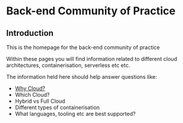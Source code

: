 # Back-end Community of Practice

## Introduction
This is the homepage for the back-end community of practice

Within these pages you will find information related to different cloud architectures,
containerisation, serverless etc etc.

The information held here should help answer questions like:
* [Why Cloud?](why-cloud.md)
* Which Cloud?
* Hybrid vs Full Cloud
* Different types of containerisation
* What languages, tooling etc are best supported?